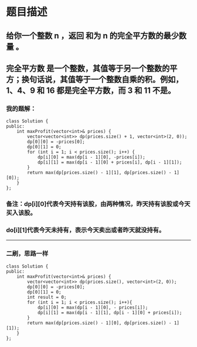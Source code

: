 # 题目描述
## 给你一个整数 n ，返回 和为 n 的完全平方数的最少数量 。
## 完全平方数 是一个整数，其值等于另一个整数的平方；换句话说，其值等于一个整数自乘的积。例如，1、4、9 和 16 都是完全平方数，而 3 和 11 不是。
### 我的题解：
```
class Solution {
public:
    int maxProfit(vector<int>& prices) {
        vector<vector<int>> dp(prices.size() + 1, vector<int>(2, 0));
        dp[0][0] = -prices[0];
        dp[0][1] = 0;
        for (int i = 1; i < prices.size(); i++) {
            dp[i][0] = max(dp[i - 1][0], -prices[i]);
            dp[i][1] = max(dp[i - 1][0] + prices[i], dp[i - 1][1]);
        }
        return max(dp[prices.size() - 1][1], dp[prices.size() - 1][0]);
    }
};
```
### **备注**：dp[i][0]代表今天持有该股，由两种情况，昨天持有该股或今天买入该股。
### do[i][1]代表今天未持有，表示今天卖出或者昨天就没持有。
***
### 二刷，思路一样
```
class Solution {
public:
    int maxProfit(vector<int>& prices) {
        vector<vector<int>> dp(prices.size(), vector<int>(2, 0));
        dp[0][0] = -prices[0];
        dp[0][1] = 0;
        int result = 0;
        for (int i = 1; i < prices.size(); i++){
            dp[i][0] = max(dp[i - 1][0], - prices[i]);
            dp[i][1] = max(dp[i - 1][1], dp[i - 1][0] + prices[i]);
        }
        return max(dp[prices.size() - 1][0], dp[prices.size() - 1][1]);
    }
};
```